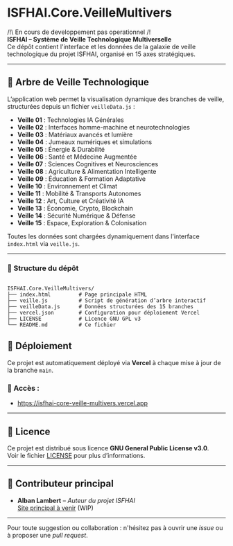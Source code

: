 # ISFHAI.Core.VeilleMultivers
/!\ En cours de developpement pas operationnel /!\
**ISFHAI – Système de Veille Technologique Multiverselle**  
Ce dépôt contient l'interface et les données de la galaxie de veille technologique du projet ISFHAI, organisé en 15 axes stratégiques.

---

## 🌌 Arbre de Veille Technologique

L’application web permet la visualisation dynamique des branches de veille, structurées depuis un fichier `veilleData.js` :

- **Veille 01** : Technologies IA Générales  
- **Veille 02** : Interfaces homme-machine et neurotechnologies  
- **Veille 03** : Matériaux avancés et lumière  
- **Veille 04** : Jumeaux numériques et simulations  
- **Veille 05** : Énergie & Durabilité  
- **Veille 06** : Santé et Médecine Augmentée  
- **Veille 07** : Sciences Cognitives et Neurosciences  
- **Veille 08** : Agriculture & Alimentation Intelligente  
- **Veille 09** : Éducation & Formation Adaptative  
- **Veille 10** : Environnement et Climat  
- **Veille 11** : Mobilité & Transports Autonomes  
- **Veille 12** : Art, Culture et Créativité IA  
- **Veille 13** : Économie, Crypto, Blockchain  
- **Veille 14** : Sécurité Numérique & Défense  
- **Veille 15** : Espace, Exploration & Colonisation

Toutes les données sont chargées dynamiquement dans l'interface `index.html` via `veille.js`.

---

### 🔧 Structure du dépôt

```

ISFHAI.Core.VeilleMultivers/
├── index.html         # Page principale HTML
├── veille.js          # Script de génération d’arbre interactif
├── veilleData.js      # Données structurées des 15 branches
├── vercel.json        # Configuration pour déploiement Vercel
├── LICENSE            # Licence GNU GPL v3
└── README.md          # Ce fichier

```

## 🚀 Déploiement

Ce projet est automatiquement déployé via **Vercel** à chaque mise à jour de la branche `main`.

### 🔗 Accès :
- https://isfhai-core-veille-multivers.vercel.app

---

## 📜 Licence

Ce projet est distribué sous licence **GNU General Public License v3.0**.  
Voir le fichier [LICENSE](./LICENSE) pour plus d’informations.

---

## 🙌 Contributeur principal

- **Alban Lambert** – _Auteur du projet ISFHAI_  
  [Site principal à venir](https://isfhai.science) (WIP)

---

Pour toute suggestion ou collaboration : n'hésitez pas à ouvrir une *issue* ou à proposer une *pull request*.
